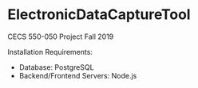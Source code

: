 # ElectronicDataCaptureTool
CECS 550-050 Project Fall 2019

Installation Requirements:
- Database: PostgreSQL
- Backend/Frontend Servers: Node.js
